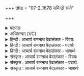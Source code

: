 +++
title = "07-2_1678 समिन्द्रो रायो"

+++
<details><summary>पदपाठः</summary>

स꣢म्। इ꣡न्द्रः꣢꣯। रा꣡यः꣢꣯। बृ꣣हतीः꣢। अ꣣धूनुत। स꣢म्। क्षो꣣णी꣡इति꣢। सम्। उ꣣। सू꣡र्य꣢꣯म्। सम्। शु꣣क्रा꣡सः꣢। शु꣡च꣢꣯यः। सम्। ग꣡वा꣢꣯शिरः। गो। आ꣣शिरः। सो꣡माः꣢꣯। इ꣡न्द्र꣢꣯म्। अ꣣मन्दिषुः। १६७८।
</details>

<details><summary>अधिमन्त्रम् (VC)</summary>

- इन्द्रः
- वालखिल्यम् (आयुः काण्वः)
- बार्हतः प्रगाथः (विषमा बृहती, समा सतोबृहती)
- पञ्चमः
</details>

<details><summary>हिन्दी : आचार्य रामनाथ वेदालंकार - विषयः</summary>

अब परमात्मा के गुण-कर्म-स्वभाव का वर्णन करते हैं।
</details>

<details><summary>हिन्दी : आचार्य रामनाथ वेदालंकार - पदार्थः</summary>

पदार्थान्वयभाषाः -  (इन्द्रः)जगदीश्वर(बृहतीः)विस्तीर्ण(रायः)सम्पदाओं को(सम् अधूनुत)भली-भाँति प्रेरित करता है, (क्षोणी)द्युलोक और भूलोक को(सम्)भली-भाँति प्रेरित करता है, (उ)और(सूर्यम्)सूर्य को(सम्)भली-भाँति प्रेरित करता है, (शुक्रासः)तेजस्वी, (शुचयः)पवित्र आचरणवाले लोग(इन्द्रम्)जगदीश्वर को(सम् अमन्दिषुः)भली-भाँति आनन्दित करते हैं और(गवाशिरः)तेजों से परिपक्व(सोमाः॑)श्रद्धारस(इन्द्रम्)जगदीश्वर को(सम् अमन्दिषुः)भली-भाँति आनन्दित करते हैं ॥२॥
</details>

<details><summary>हिन्दी : आचार्य रामनाथ वेदालंकार - भावार्थः</summary>

भावार्थभाषाः -  जगदीश्वर ने ही सब सम्पदाएँ हमें प्रदान की हैं और वही सूर्य,पवन,द्यावापृथिवी आदि की व्यवस्था को सञ्चालित कर रहा है। अतः सबको चाहिए कि पवित्र अन्तः करणवाले होकर श्रद्धा से उसकी उपासना करें ॥२॥
</details>

<details><summary>संस्कृत : आचार्य रामनाथ वेदालंकार - विषयः</summary>

अथ परमात्मनो गुणकर्मस्वभावान् वर्णयति।
</details>

<details><summary>संस्कृत : आचार्य रामनाथ वेदालंकार - पदार्थः</summary>

पदार्थान्वयभाषाः -  (इन्द्रः)जगदीश्वरः(बृहतीः)विस्तीर्णाः(रायः)सम्पदः(सम् अधूनुत)संधूनोति,संप्रेरयति, (क्षोणी)द्यावापृथिव्यौ(सम्)संधूनोति,संप्रेरयति(उ)किञ्च, (सूर्यम्)आदित्यम्(सम्)संधूनोति संप्रेरयति।(शुक्रासः)तेजस्विनः(शुचयः)पवित्राचरणाः जनाः(इन्द्रम्)जगदीश्वरम्(सम् अमन्दिषुः)संमोदयन्ति,अपि च(गवाशिरः)गोभिः तेजोभिः आशिरः परिपक्वाः(सोमाः)श्रद्धारसाः(इन्द्रम्)जगदीश्वरम्(सम् अमन्दिषुः)संमोदयन्ति ॥२॥
</details>

<details><summary>संस्कृत : आचार्य रामनाथ वेदालंकार - भावार्थः</summary>

भावार्थभाषाः -  जगदीश्वरेणैव सर्वाः सम्पदोऽस्मभ्यं प्रदत्ताः सन्ति,स एव च सूर्यपवनद्यावापृथिव्यादिव्यवस्थां सञ्चालयतीति कृत्वा सर्वैः पवित्रान्तःकरणैः सद्भिः स श्रद्धयोपासनीयः ॥२॥
</details>